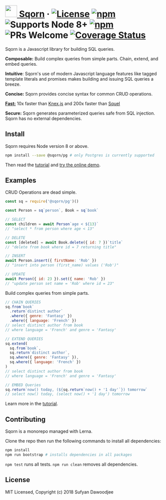 # [<img src="https://raw.githubusercontent.com/sqorn/sqorn/master/docs/website/static/img/logo_blue.svg?sanitize=true" height="38px"/> <span style="color: #2979f">Sqorn</span>](https://sqorn.org) &middot; [![License](https://img.shields.io/github/license/sqorn/sqorn.svg)](https://github.com/sqorn/sqorn/blob/master/LICENSE) [![npm](https://img.shields.io/npm/v/sqorn.svg)](https://www.npmjs.com/package/sqorn) ![Supports Node 8+](https://img.shields.io/node/v/sqorn.svg) [![npm](https://img.shields.io/travis/sqorn/sqorn.svg)](https://travis-ci.org/sqorn/sqorn) ![PRs Welcome](https://img.shields.io/badge/PRs-welcome-brightgreen.svg) [![Coverage Status](https://coveralls.io/repos/github/sqorn/sqorn/badge.svg)](https://coveralls.io/github/sqorn/sqorn)

Sqorn is a Javascript library for building SQL queries.

**Composable:** Build complex queries from simple parts. Chain, extend, and embed queries.

**Intuitive**: Sqorn's use of modern Javascript language features like tagged template literals and promises makes building and issuing SQL queries a breeze.

**Concise:** Sqorn provides concise syntax for common CRUD operations.

[**Fast:**](https://sqorn.org/benchmarks.html) 10x faster than [Knex.js](https://knexjs.org/) and 200x faster than [Squel](https://github.com/hiddentao/squel)

**Secure:** Sqorn generates parameterized queries safe from SQL injection. Sqorn has no external dependencies.

## Install

Sqorn requires Node version 8 or above.

```sh
npm install --save @sqorn/pg # only Postgres is currently supported
```

Then read the [tutorial](https://sqorn.org/docs/tutorial.html) and [try the online demo](https://sqorn.org/demo.html).

## Examples

CRUD Operations are dead simple.

```js
const sq = require('@sqorn/pg')()

const Person = sq`person`, Book = sq`book`

// SELECT
const children = await Person`age < ${13}`
// "select * from person where age < 13"

// DELETE
const [deleted] = await Book.delete({ id: 7 })`title`
// "delete from book where id = 7 returning title"

// INSERT
await Person.insert({ firstName: 'Rob' })
// "insert into person (first_name) values ('Rob')"

// UPDATE
await Person({ id: 23 }).set({ name: 'Rob' })
// "update person set name = 'Rob' where id = 23"

```

Build complex queries from simple parts.

```js
// CHAIN QUERIES
sq.from`book`
  .return`distinct author`
  .where({ genre: 'Fantasy' })
  .where({ language: 'French' })
// select distinct author from book
// where language = 'French' and genre = 'Fantasy'

// EXTEND QUERIES
sq.extend(
  sq.from`book`,
  sq.return`distinct author`,
  sq.where({ genre: 'Fantasy' }),
  sq.where({ language: 'French' })
)
// select distinct author from book
// where language = 'French' and genre = 'Fantasy'

// EMBED Queries
sq.return`now() today, (${sq.return`now() + '1 day'`}) tomorrow`
// select now() today, (select now() + '1 day') tomorrow
```

Learn more in the [tutorial](https://sqorn.org/docs/tutorial.html).

## Contributing

Sqorn is a monorepo managed with Lerna.

Clone the repo then run the following commands to install all dependencies:

```sh
npm install
npm run bootstrap # installs dependencies in all packages
```

`npm test` runs all tests. `npm run clean` removes all dependencies.

## License

MIT Licensed, Copyright (c) 2018 Sufyan Dawoodjee
